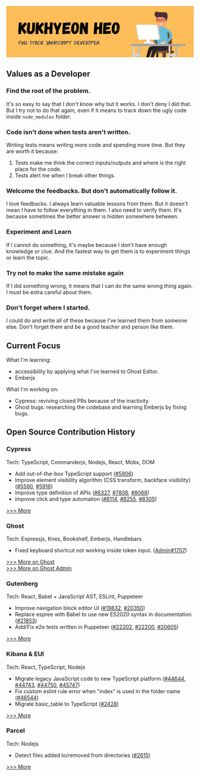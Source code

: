 ![Image introduction of K.Heo](https://github.com/sainthkh/sainthkh/raw/master/images/hero.png)

## Values as a Developer

### Find the root of the problem.

It's so easy to say that I don't know why but it works. I don't deny I did that. But I try not to do that again, even if it means to track down the ugly code inside `node_modules` folder.

### Code isn't done when tests aren't written.

Writing tests means writing more code and spending more time. But they are worth it because:

1. Tests make me think the correct inputs/outputs and where is the right place for the code.
2. Tests alert me when I break other things.

### Welcome the feedbacks. But don't automatically follow it. 

I love feedbacks. I always learn valuable lessons from them. But it doesn't mean I have to follow everything in them. I also need to verify them. It's because sometimes the better answer is hidden somewhere between.

### Experiment and Learn

If I cannot do something, it's maybe because I don't have enough knowledge or clue. And the fastest way to get them is to experiment things or learn the topic.

### Try not to make the same mistake again

If I did something wrong, it means that I can do the same wrong thing again. I must be extra careful about them.

### Don't forget where I started.

I could do and write all of these because I've learned them from someone else. Don't forget them and be a good teacher and person like them.

## Current Focus

What I'm learning:

* accessibility by applying what I've learned to Ghost Editor.
* Emberjs 

What I'm working on:

* Cypress: reviving closed PRs because of the inactivity.
* Ghost bugs: researching the codebase and learning Emberjs by fixing bugs.

## Open Source Contribution History

### Cypress

Tech: TypeScript, Commanderjs, Nodejs, React, Mobx, DOM

* Add out-of-the-box TypeScript support ([#5906](https://github.com/cypress-io/cypress/pull/5906))
* Improve element visibility algorithm (CSS transform, backface visibility) ([#5590](https://github.com/cypress-io/cypress/pull/5590), [#5916](https://github.com/cypress-io/cypress/pull/5916))
* Improve type definition of APIs ([#6327](https://github.com/cypress-io/cypress/pull/6327), [#7806](https://github.com/cypress-io/cypress/pull/7806), [#8068](https://github.com/cypress-io/cypress/pull/8068))
* Improve click and type automation ([#8114](https://github.com/cypress-io/cypress/pull/8114), [#8255](https://github.com/cypress-io/cypress/pull/8255), [#8305](https://github.com/cypress-io/cypress/pull/8305))

[>>> More](https://github.com/cypress-io/cypress/pulls?q=is%3Apr+author%3Asainthkh)

### Ghost 

Tech: Expressjs, Knex, Bookshelf, Emberjs, Handlebars

* Fixed keyboard shortcut not working inside token input. ([Admin#1707](https://github.com/TryGhost/Ghost-Admin/pull/1707))

[>>> More on Ghost](https://github.com/TryGhost/Ghost/pulls?q=is%3Apr+author%3Asainthkh)  
[>>> More on Ghost Admin](https://github.com/TryGhost/Ghost-Admin/pulls?q=is%3Apr+author%3Asainthkh)

### Gutenberg

Tech: React, Babel + JavaScript AST, ESLint, Puppeteer

* Improve navigation block editor UI ([#19832](https://github.com/WordPress/gutenberg/pull/19832), [#20350](https://github.com/WordPress/gutenberg/pull/20350))
* Replace espree with Babel to use new ES2020 syntax in documentation. ([#21853](https://github.com/WordPress/gutenberg/pull/21853))
* Add/Fix e2e tests written in Puppeteer ([#22202](https://github.com/WordPress/gutenberg/pull/22202), [#22200](https://github.com/WordPress/gutenberg/pull/22200), [#20605](https://github.com/WordPress/gutenberg/pull/20605))

[>>> More](https://github.com/WordPress/gutenberg/pulls?q=is%3Apr+author%3Asainthkh)

### Kibana & EUI

Tech: React, TypeScript, Nodejs

* Migrate legacy JavaScript code to new TypeScript platform ([#44644](https://github.com/elastic/kibana/pull/44644), [#44743](https://github.com/elastic/kibana/pull/44743), [#44750](https://github.com/elastic/kibana/pull/44750), [#45747](https://github.com/elastic/kibana/pull/45747))
* Fix custom eslint rule error when "index" is used in the folder name ([#46544](https://github.com/elastic/kibana/pull/46544))
* Migrate basic_table to TypeScript ([#2428](https://github.com/elastic/eui/pull/2428))

[>>> More](https://github.com/elastic/kibana/pulls?q=is%3Apr+author%3Asainthkh)

### Parcel

Tech: Nodejs

* Detect files added to/removed from directories ([#2615](https://github.com/parcel-bundler/parcel/pull/2615))

[>>> More](https://github.com/parcel-bundler/parcel/pulls?q=is%3Apr+author%3Asainthkh)